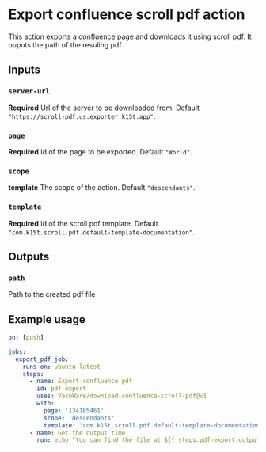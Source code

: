 # Export confluence scroll pdf action

This action exports a confluence page and downloads it using scroll pdf. It ouputs the path of the resuling pdf.

## Inputs

### `server-url`
**Required** Url of the server to be downloaded from. Default `"https://scroll-pdf.us.exporter.k15t.app"`.
### `page`
**Required** Id of the page to be exported. Default `"World"`.
### `scope`
**template** The scope of the action. Default `"descendants"`.
### `template`
**Required** Id of the scroll pdf template. Default `"com.k15t.scroll.pdf.default-template-documentation"`.

## Outputs

### `path`
Path to the created pdf file

## Example usage

```yaml
on: [push]

jobs:
  export_pdf_job:
    runs-on: ubuntu-latest
    steps:
      - name: Export confluence pdf
        id: pdf-export
        uses: VakuWare/download-confluence-scroll-pdf@v1
        with:
          page: '134185461'
          scope: 'descendants'
          template: 'com.k15t.scroll.pdf.default-template-documentation'
      - name: Get the output time
        run: echo "You can find the file at ${{ steps.pdf-export.outputs.path }}"
```
